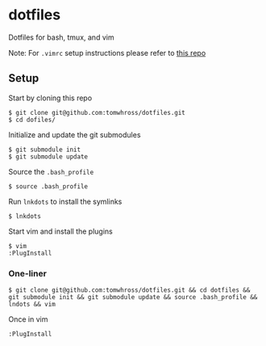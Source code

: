 # dotfiles
Dotfiles for bash, tmux, and vim

Note: For `.vimrc` setup instructions please refer to [this repo](https://github.com/tomwhross/dotvimrc)

## Setup

Start by cloning this repo

```
$ git clone git@github.com:tomwhross/dotfiles.git
$ cd dofiles/
```

Initialize and update the git submodules

```
$ git submodule init
$ git submodule update
```

Source the `.bash_profile`

```
$ source .bash_profile
```

Run `lnkdots` to install the symlinks

```
$ lnkdots
```

Start vim and install the plugins

```
$ vim
:PlugInstall
```


### One-liner

```
$ git clone git@github.com:tomwhross/dotfiles.git && cd dotfiles && git submodule init && git submodule update && source .bash_profile && lndots && vim
```

Once in vim

```
:PlugInstall
```
